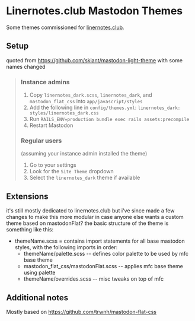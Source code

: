 # Linernotes.club Mastodon Themes
Some themes commissioned for [linernotes.club](linernotes.club).

## Setup
quoted from https://github.com/skiant/mastodon-light-theme with some names changed
> ### Instance admins
> 1. Copy `linernotes_dark.scss`, `linernotes_dark`, and `mastodon_flat_css` into `app/javascript/styles`
> 2. Add the following line in `config/themes.yml`: `linernotes_dark: styles/linernotes_dark.css`
> 3. Run `RAILS_ENV=production bundle exec rails assets:precompile`
> 4. Restart Mastodon
> 
> ### Regular users
> (assuming your instance admin installed the theme)
> 1. Go to your settings
> 2. Look for the `Site Theme` dropdown
> 3. Select the `linernotes_dark` theme if available

## Extensions
it's still mostly dedicated to linernotes.club but i've since made a few changes to make this more modular in case anyone else wants a custom theme based on mastodonFlat? the basic structure of the theme is something like this:
- themeName.scss = contains import statements for all base mastodon styles, with the following imports in order:
  - themeName/palette.scss -- defines color palette to be used by mfc base theme
  - mastodon_flat_css/mastodonFlat.scss -- applies mfc base theme using palette
  - themeName/overrides.scss -- misc tweaks on top of mfc

## Additional notes
Mostly based on https://github.com/trwnh/mastodon-flat-css
